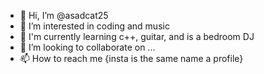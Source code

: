 - 👋 Hi, I’m @asadcat25
- 👀 I’m interested in coding and music
- 🌱 I'm currently learning c++, guitar, and is a bedroom DJ
- 💞️ I’m looking to collaborate on ...
- 📫 How to reach me {insta is the same name a profile}

<!---
asadcat25/asadcat25 is a ✨ special ✨ repository because its `README.md` (this file) appears on your GitHub profile.
You can click the Preview link to take a look at your changes.
--->
